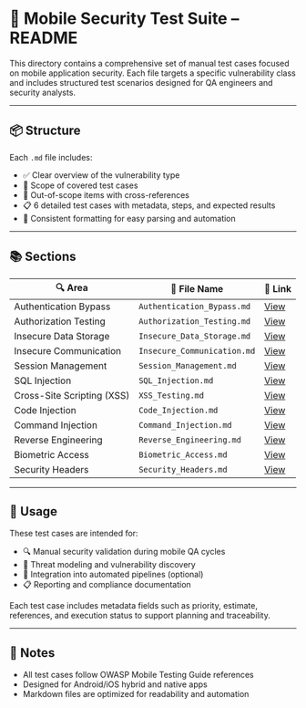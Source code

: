 # 🔐 Mobile Security Test Suite – README

This directory contains a comprehensive set of manual test cases focused on mobile application security. Each file targets a specific vulnerability class and includes structured test scenarios designed for QA engineers and security analysts.

---

## 📦 Structure

Each `.md` file includes:

- ✅ Clear overview of the vulnerability type  
- 🧪 Scope of covered test cases  
- 🚫 Out-of-scope items with cross-references  
- 📋 6 detailed test cases with metadata, steps, and expected results  
- 📁 Consistent formatting for easy parsing and automation

---

## 📚 Sections

| 🔍 Area                        | 📄 File Name                          | 🔗 Link |
|-------------------------------|---------------------------------------|--------|
| Authentication Bypass         | `Authentication_Bypass.md`           | [View](Authentication_Bypass.md)  
| Authorization Testing         | `Authorization_Testing.md`           | [View](Authorization_Testing.md)  
| Insecure Data Storage         | `Insecure_Data_Storage.md`           | [View](Insecure_Data_Storage.md)  
| Insecure Communication        | `Insecure_Communication.md`          | [View](Insecure_Communication.md)  
| Session Management            | `Session_Management.md`              | [View](Session_Management.md)  
| SQL Injection                 | `SQL_Injection.md`                   | [View](SQL_Injection.md)  
| Cross-Site Scripting (XSS)    | `XSS_Testing.md`                     | [View](XSS_Testing.md)  
| Code Injection                | `Code_Injection.md`                  | [View](Code_Injection.md)  
| Command Injection             | `Command_Injection.md`               | [View](Command_Injection.md)  
| Reverse Engineering           | `Reverse_Engineering.md`             | [View](Reverse_Engineering.md)  
| Biometric Access              | `Biometric_Access.md`                | [View](Biometric_Access.md)  
| Security Headers              | `Security_Headers.md`                | [View](Security_Headers.md)  

---

## 🧭 Usage

These test cases are intended for:

- 🔍 Manual security validation during mobile QA cycles  
- 🧪 Threat modeling and vulnerability discovery  
- 📲 Integration into automated pipelines (optional)  
- 📋 Reporting and compliance documentation

Each test case includes metadata fields such as priority, estimate, references, and execution status to support planning and traceability.

---

## 📌 Notes

- All test cases follow OWASP Mobile Testing Guide references  
- Designed for Android/iOS hybrid and native apps  
- Markdown files are optimized for readability and automation
